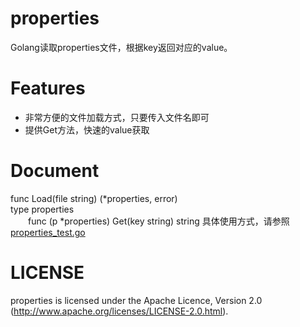 properties
==========

Golang读取properties文件，根据key返回对应的value。  

Features
==========

 - 非常方便的文件加载方式，只要传入文件名即可
 - 提供Get方法，快速的value获取

Document
=========

func Load(file string) (*properties, error)   
type properties   
　　func (p *properties) Get(key string) string
具体使用方式，请参照 [properties_test.go][1]


LICENSE
==========

properties is licensed under the Apache Licence, Version 2.0 (http://www.apache.org/licenses/LICENSE-2.0.html).


  [1]: https://github.com/admin100/properties/blob/master/properties_test.go
